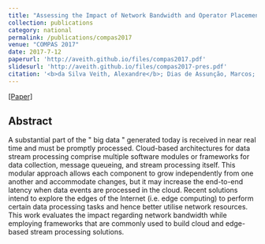 ```yaml
---
title: "Assessing the Impact of Network Bandwidth and Operator Placement on Data Stream Processing for Edge Computing Environments"
collection: publications
category: national
permalink: /publications/compas2017
venue: "COMPAS 2017"
date: 2017-7-12
paperurl: 'http://aveith.github.io/files/compas2017.pdf'
slidesurl: 'http://aveith.github.io/files/compas2017-pres.pdf'
citation: '<b>da Silva Veith, Alexandre</b>; Dias de Assunção, Marcos; Lefèvre, Laurent'
---
```

[[Paper]](http://aveith.github.io/files/compas2017.pdf)



## Abstract
A substantial part of the " big data " generated today is received in near real time and must be promptly processed. Cloud-based architectures for data stream processing comprise multiple software modules or frameworks for data collection, message queueing, and stream processing itself. This modular approach allows each component to grow independently from one another and accommodate changes, but it may increase the end-to-end latency when data events are processed in the cloud. Recent solutions intend to explore the edges of the Internet (i.e. edge computing) to perform certain data processing tasks and hence better utilise network resources. This work evaluates the impact regarding network bandwidth while employing frameworks that are commonly used to build cloud and edge-based stream processing solutions.



